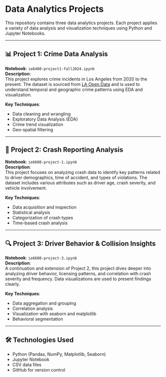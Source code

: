 ﻿# Data Analytics Projects

This repository contains three data analytics projects. Each project applies a variety of data analysis and visualization techniques using Python and Jupyter Notebooks.

---

## 📊 Project 1: Crime Data Analysis 

**Notebook**: `ie6400-project1-fall2024.ipynb`  
**Description**:  
This project explores crime incidents in Los Angeles from 2020 to the present. The dataset is sourced from [LA Open Data](https://data.lacity.org/Public-Safety/Crime-Data-from-2020-to-Present/2nrs-mtv8/about_data) and is used to understand temporal and geographic crime patterns using EDA and visualization.

**Key Techniques**:
- Data cleaning and wrangling
- Exploratory Data Analysis (EDA)
- Crime trend visualization
- Geo-spatial filtering

---

## 🚗 Project 2: Crash Reporting Analysis 

**Notebook**: `ie6600-project-1.ipynb`  
**Description**:  
This project focuses on analyzing crash data to identify key patterns related to driver demographics, time of accident, and types of violations. The dataset includes various attributes such as driver age, crash severity, and vehicle involvement.

**Key Techniques**:
- Data acquisition and inspection
- Statistical analysis
- Categorization of crash types
- Time-based crash analysis

---

## 🔍 Project 3: Driver Behavior & Collision Insights

**Notebook**: `ie6600-project-3.ipynb`  
**Description**:  
A continuation and extension of Project 2, this project dives deeper into analyzing driver behavior, licensing patterns, and correlation with crash severity and frequency. Data visualizations are used to present findings clearly.

**Key Techniques**:
- Data aggregation and grouping
- Correlation analysis
- Visualization with seaborn and matplotlib
- Behavioral segmentation

---

## 🛠️ Technologies Used

- Python (Pandas, NumPy, Matplotlib, Seaborn)
- Jupyter Notebook
- CSV data files
- GitHub for version control

